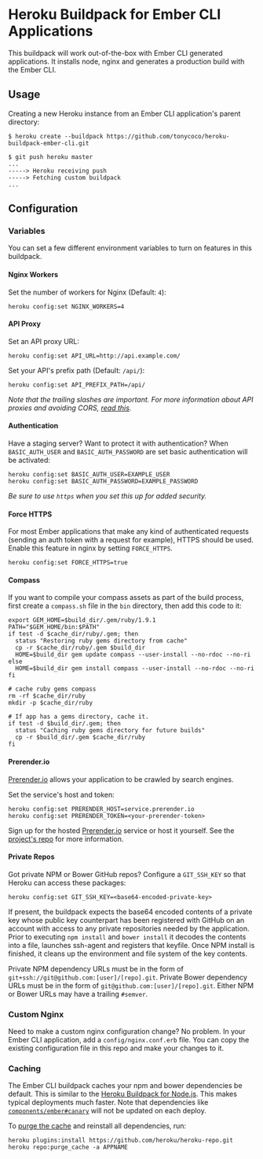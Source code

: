 # Heroku Buildpack for Ember CLI Applications

This buildpack will work out-of-the-box with Ember CLI generated applications. It installs node, nginx and generates a production build with the Ember CLI.

## Usage

Creating a new Heroku instance from an Ember CLI application's parent directory:

    $ heroku create --buildpack https://github.com/tonycoco/heroku-buildpack-ember-cli.git

    $ git push heroku master
    ...
    -----> Heroku receiving push
    -----> Fetching custom buildpack
    ...

## Configuration

### Variables

You can set a few different environment variables to turn on features in this buildpack.

#### Nginx Workers

Set the number of workers for Nginx (Default: `4`):

    heroku config:set NGINX_WORKERS=4

#### API Proxy

Set an API proxy URL:

    heroku config:set API_URL=http://api.example.com/

Set your API's prefix path (Default: `/api/`):

    heroku config:set API_PREFIX_PATH=/api/

*Note that the trailing slashes are important. For more information about API proxies and avoiding CORS, [read this](http://oskarhane.com/avoid-cors-with-nginx-proxy_pass).*

#### Authentication

Have a staging server? Want to protect it with authentication? When `BASIC_AUTH_USER` and `BASIC_AUTH_PASSWORD` are set basic authentication will be activated:

    heroku config:set BASIC_AUTH_USER=EXAMPLE_USER
    heroku config:set BASIC_AUTH_PASSWORD=EXAMPLE_PASSWORD

*Be sure to use `https` when you set this up for added security.*

#### Force HTTPS

For most Ember applications that make any kind of authenticated requests (sending an auth token with a request for example), HTTPS should be used. Enable this feature in nginx by setting `FORCE_HTTPS`.

    heroku config:set FORCE_HTTPS=true

#### Compass

If you want to compile your compass assets as part of the build process, first create a `compass.sh` file in the `bin` directory, then add this code to it:

    export GEM_HOME=$build_dir/.gem/ruby/1.9.1
    PATH="$GEM_HOME/bin:$PATH"
    if test -d $cache_dir/ruby/.gem; then
      status "Restoring ruby gems directory from cache"
      cp -r $cache_dir/ruby/.gem $build_dir
      HOME=$build_dir gem update compass --user-install --no-rdoc --no-ri
    else
      HOME=$build_dir gem install compass --user-install --no-rdoc --no-ri
    fi

    # cache ruby gems compass
    rm -rf $cache_dir/ruby
    mkdir -p $cache_dir/ruby

    # If app has a gems directory, cache it.
    if test -d $build_dir/.gem; then
      status "Caching ruby gems directory for future builds"
      cp -r $build_dir/.gem $cache_dir/ruby
    fi

#### Prerender.io

[Prerender.io](https://prerender.io) allows your application to be crawled by search engines.

Set the service's host and token:

    heroku config:set PRERENDER_HOST=service.prerender.io
    heroku config:set PRERENDER_TOKEN=<your-prerender-token>

Sign up for the hosted [Prerender.io](https://prerender.io) service or host it yourself. See the [project's repo](https://github.com/prerender/prerender) for more information.

#### Private Repos

Got private NPM or Bower GitHub repos? Configure a `GIT_SSH_KEY` so that Heroku can access these packages:

    heroku config:set GIT_SSH_KEY=<base64-encoded-private-key>

If present, the buildpack expects the base64 encoded contents of a private key whose public key counterpart has been registered with GitHub on an account with access to any private repositories needed by the application. Prior to executing `npm install` and `bower install` it decodes the contents into a file, launches ssh-agent and registers that keyfile. Once NPM install is finished, it cleans up the environment and file system of the key contents.

Private NPM dependency URLs must be in the form of `git+ssh://git@github.com:[user]/[repo].git`. Private Bower dependency URLs must be in the form of `git@github.com:[user]/[repo].git`. Either NPM or Bower URLs may have a trailing `#semver`.

### Custom Nginx

Need to make a custom nginx configuration change? No problem. In your Ember CLI application, add a `config/nginx.conf.erb` file. You can copy the existing configuration file in this repo and make your changes to it.

### Caching

The Ember CLI buildpack caches your npm and bower dependencies be default. This is similar to the [Heroku Buildpack for Node.js](https://github.com/heroku/heroku-buildpack-nodejs). This makes typical deployments much faster. Note that dependencies like [`components/ember#canary`](http://www.ember-cli.com/#using-canary-build-instead-of-release) will not be updated on each deploy.

To [purge the cache](https://github.com/heroku/heroku-repo#purge_cache) and reinstall all dependencies, run:

```shell
heroku plugins:install https://github.com/heroku/heroku-repo.git
heroku repo:purge_cache -a APPNAME
```
